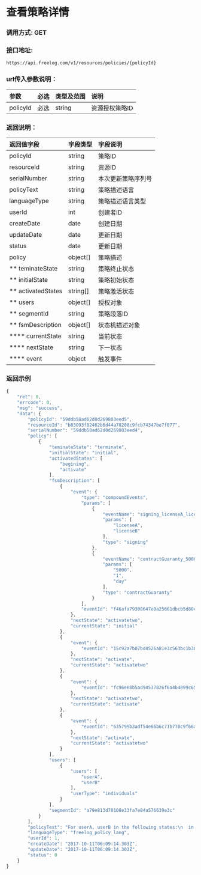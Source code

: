 # 查看策略详情

### 调用方式: GET

### 接口地址:

```
https://api.freelog.com/v1/resources/policies/{policyId}
```

### url传入参数说明：

| 参数 | 必选 | 类型及范围 | 说明 |
| :--- | :--- | :--- | :--- |
|policyId|必选|string|资源授权策略ID


### 返回说明：
| 返回值字段 | 字段类型 | 字段说明 |
| :--- | :--- | :--- |
| policyId | string | 策略ID|
| resourceId | string | 资源ID |
| serialNumber | string | 本次更新策略序列号 |
| policyText | string | 策略描述语言 |
| languageType | string | 策略描述语言类型 |
| userId | int | 创建者ID |
| createDate | date | 创建日期 |
| updateDate | date | 更新日期 |
| status | date | 更新日期 |
| policy | object[] | 策略描述 |
| ** teminateState | string | 策略终止状态 |
| ** initialState | string | 策略初始状态 |
| ** activatedStates | string[] | 策略激活状态 |
| ** users | object[] | 授权对象 |
| ** segmentId | string| 策略段落ID |
| ** fsmDescription | object[] | 状态机描述对象 |
| **** currentState | string| 当前状态 |
| **** nextState | string| 下一状态 |
| **** event | object| 触发事件 |

### 返回示例

```js
{
    "ret": 0,
    "errcode": 0,
    "msg": "success",
    "data": {
        "policyId": "59ddb58ad62d0d269803eed5",
        "resourceId": "b83093f82462b6d44a78208c9fcb74347be7f877",
        "serialNumber": "59ddb58ad62d0d269803eed4",
        "policy": [
            {
                "teminateState": "terminate",
                "initialState": "initial",
                "activatedStates": [
                    "begining",
                    "activate"
                ],
                "fsmDescription": [
                    {
                        "event": {
                            "type": "compoundEvents",
                            "params": [
                                {
                                    "eventName": "signing_licenseA_licenseB",
                                    "params": [
                                        "licenseA",
                                        "licenseB"
                                    ],
                                    "type": "signing"
                                },
                                {
                                    "eventName": "contractGuaranty_5000_1_event",
                                    "params": [
                                        "5000",
                                        "1",
                                        "day"
                                    ],
                                    "type": "contractGuaranty"
                                }
                            ],
                            "eventId": "f46afa79308647e0a25661dbcb5d80cb"
                        },
                        "nextState": "activatetwo",
                        "currentState": "initial"
                    },
                    {
                        "event": {
                            "eventId": "15c92a7b07bd4526a81e3c563bc1b306"
                        },
                        "nextState": "activate",
                        "currentState": "activatetwo"
                    },
                    {
                        "event": {
                            "eventId": "fc96e68b5ad94537826f6a4b4899c65e"
                        },
                        "nextState": "activatetwo",
                        "currentState": "activate"
                    },
                    {
                        "event": {
                            "eventId": "635799b3adf54e66b6c71b770c9f66a5"
                        },
                        "nextState": "activate",
                        "currentState": "activatetwo"
                    }
                ],
                "users": [
                    {
                        "users": [
                            "userA",
                            "userB"
                        ],
                        "userType": "individuals"
                    }
                ],
                "segmentId": "a79e813d70108e33fa7e84a576639e3c"
            }
        ],
        "policyText": "For userA, userB in the following states:\n  in initial:proceed to activatetwo on accepting license licenseA, licenseB and on contract_guaranty of 5000 refund after 1 day\n  in activatetwo: proceed to activate on date 2012-12-12\n  in activate: proceed to activatetwo on the end of day\n  in activatetwo: proceed to activate on 10 day after contract creation\n  I agree to authorize token in begining, activate",
        "languageType": "freelog_policy_lang",
        "userId": 1,
        "createDate": "2017-10-11T06:09:14.303Z",
        "updateDate": "2017-10-11T06:09:14.303Z",
        "status": 0
    }
}
```